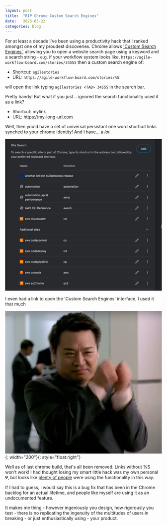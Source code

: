```yaml
---
layout: post
title:  "RIP Chrome Custom Search Engines"
date:   2025-03-22 
categories: blog
---
```


For at least a decade I've been using a productivity hack that I ranked amongst one of my proudest discoveries. Chrome allows ['Custom Search Engines'](chrome://settings/searchEngines), allowing you to open a website search page using a keyword and a search string - e.g. if your workflow system looks like,  `https://agile-workflow-board.com/stories/34555`  then a custom search engine of:
* Shortcut: `agilestories`
* URL: `https://agile-workflow-board.com/stories/%S`
 
will open the link typing `agilestories <TAB> 34555`  in the search bar. 

Pretty handy! But what if you just... ignored the search functionality used it as a link? 
* Shortcut: mylink
* URL: https://my-long-url.com

Well, then you'd have a set of universal persistant one word shortcut links synched to your chrome identity! And I have... a _lot_

![](/assets/images/search-engines.jpg)

I even had a link to open the 'Custom Search Engines' interface, I used it that much

![](/assets/images/heartbreak.jpg){: width="200"}{: style="float:right"}

Well as of last chrome build, that's all been removed. Links without %S won't work! I had thought losing my smart little hack was my own personal 💔, but looks like [plenty of people](https://support.google.com/chrome/thread/329004893/manage-search-engines-only-works-with-for-shortcuts-with-s-in-the-query?hl=en) were using the functionality in this way. 


If I had to guess, i would say this is a bug fix that has been in the Chrome backlog for an actual lifetime, and people like myself are using it as an undocumented feature. 

It makes me thing - however ingeniously you design, how rigorously you test - there is no replicating the ingenuity of the multitudes of users in breaking - or just enthusiastically using - your product. 